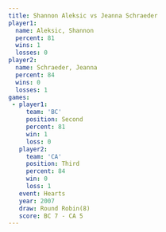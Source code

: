 ```yaml
---
title: Shannon Aleksic vs Jeanna Schraeder
player1:                 
  name: Aleksic, Shannon 
  percent: 81            
  wins: 1                
  losses: 0              
player2:                 
  name: Schraeder, Jeanna
  percent: 84            
  wins: 0                
  losses: 1              
games:
 - player1:          
     team: 'BC'      
     position: Second
     percent: 81     
     win: 1          
     loss: 0         
   player2:         
     team: 'CA'     
     position: Third
     percent: 84    
     win: 0         
     loss: 1        
   event: Hearts       
   year: 2007          
   draw: Round Robin(8)
   score: BC 7 - CA 5  
---
```

